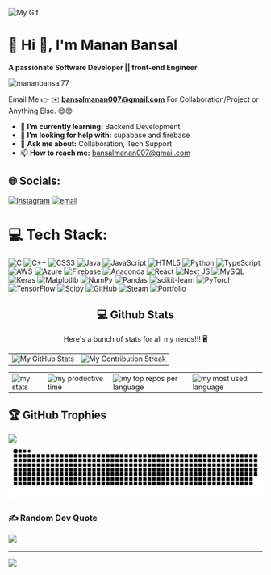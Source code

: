 
![My Gif](https://github.com/mananbansal77/mananbansal77/blob/main/648eb88eea3743257d160513f47c04531-ezgif.com-video-to-gif-converter.gif?raw=true)


# 💫 Hi 👋, I'm Manan Bansal
**A passionate Software Developer || front-end Engineer**
<p align="left">
  <img src="https://komarev.com/ghpvc/?username=mananbansal77&label=Profile%20views&color=0e75b6&style=flat" alt="mananbansal77" />
</p>

 
Email Me 👉 ✉️ **bansalmanan007@gmail.com** For Collaboration/Project or Anything Else. 😊😊

- 🌱 **I’m currently learning:** Backend Development
- 🤔 **I’m looking for help with:** supabase and firebase
- 💬 **Ask me about:** Collaboration, Tech Support
- 📫 **How to reach me:** bansalmanan007@gmail.com
## 🌐 Socials:
[![Instagram](https://img.shields.io/badge/Instagram-%23E4405F.svg?logo=Instagram&logoColor=white)](https://instagram.com/mananbansal77) [![email](https://img.shields.io/badge/Email-D14836?logo=gmail&logoColor=white)](mailto:bansalmanan007@gmail.com) 



# 💻 Tech Stack:
![C](https://img.shields.io/badge/c-%2300599C.svg?style=for-the-badge&logo=c&logoColor=white) ![C++](https://img.shields.io/badge/c++-%2300599C.svg?style=for-the-badge&logo=c%2B%2B&logoColor=white) ![CSS3](https://img.shields.io/badge/css3-%231572B6.svg?style=for-the-badge&logo=css3&logoColor=white) ![Java](https://img.shields.io/badge/java-%23ED8B00.svg?style=for-the-badge&logo=openjdk&logoColor=white) ![JavaScript](https://img.shields.io/badge/javascript-%23323330.svg?style=for-the-badge&logo=javascript&logoColor=%23F7DF1E) ![HTML5](https://img.shields.io/badge/html5-%23E34F26.svg?style=for-the-badge&logo=html5&logoColor=white) ![Python](https://img.shields.io/badge/python-3670A0?style=for-the-badge&logo=python&logoColor=ffdd54) ![TypeScript](https://img.shields.io/badge/typescript-%23007ACC.svg?style=for-the-badge&logo=typescript&logoColor=white) ![AWS](https://img.shields.io/badge/AWS-%23FF9900.svg?style=for-the-badge&logo=amazon-aws&logoColor=white) ![Azure](https://img.shields.io/badge/azure-%230072C6.svg?style=for-the-badge&logo=microsoftazure&logoColor=white) ![Firebase](https://img.shields.io/badge/firebase-%23039BE5.svg?style=for-the-badge&logo=firebase) ![Anaconda](https://img.shields.io/badge/Anaconda-%2344A833.svg?style=for-the-badge&logo=anaconda&logoColor=white) ![React](https://img.shields.io/badge/react-%2320232a.svg?style=for-the-badge&logo=react&logoColor=%2361DAFB) ![Next JS](https://img.shields.io/badge/Next-black?style=for-the-badge&logo=next.js&logoColor=white) ![MySQL](https://img.shields.io/badge/mysql-4479A1.svg?style=for-the-badge&logo=mysql&logoColor=white) ![Keras](https://img.shields.io/badge/Keras-%23D00000.svg?style=for-the-badge&logo=Keras&logoColor=white) ![Matplotlib](https://img.shields.io/badge/Matplotlib-%23ffffff.svg?style=for-the-badge&logo=Matplotlib&logoColor=black) ![NumPy](https://img.shields.io/badge/numpy-%23013243.svg?style=for-the-badge&logo=numpy&logoColor=white) ![Pandas](https://img.shields.io/badge/pandas-%23150458.svg?style=for-the-badge&logo=pandas&logoColor=white) ![scikit-learn](https://img.shields.io/badge/scikit--learn-%23F7931E.svg?style=for-the-badge&logo=scikit-learn&logoColor=white) ![PyTorch](https://img.shields.io/badge/PyTorch-%23EE4C2C.svg?style=for-the-badge&logo=PyTorch&logoColor=white) ![TensorFlow](https://img.shields.io/badge/TensorFlow-%23FF6F00.svg?style=for-the-badge&logo=TensorFlow&logoColor=white) ![Scipy](https://img.shields.io/badge/SciPy-%230C55A5.svg?style=for-the-badge&logo=scipy&logoColor=%white) ![GitHub](https://img.shields.io/badge/github-%23121011.svg?style=for-the-badge&logo=github&logoColor=white) ![Steam](https://img.shields.io/badge/steam-%23000000.svg?style=for-the-badge&logo=steam&logoColor=white) ![Portfolio](https://img.shields.io/badge/Portfolio-%23000000.svg?style=for-the-badge&logo=firefox&logoColor=#FF7139)
<div align="center">
  <h2 align="center" class="section-heading"> 💻 Github Stats</h2>
  <p>Here's a bunch of stats for all my nerds!!! 🖥️</p>

  <table align="center" width="100%" height="100%">
    <tr>
      <td>
        <img style="border: none;" src="https://github-profile-summary-cards.vercel.app/api/cards/profile-details?username=mananbansal77&theme=github_dark" alt="My GitHub Stats"/>
      </td>
      <td>
        <img style="border: none;" src="https://github-readme-streak-stats.herokuapp.com/?user=mananbansal77&theme=merko" alt="My Contribution Streak"/>
      </td>
    </tr>
  </table>

  <table align="center" width="100%" height="100%">
    <tr>
      <td>
        <img style="border: none;" src="https://github-profile-summary-cards.vercel.app/api/cards/stats?username=mananbansal77&theme=github_dark" alt="my stats"/>
      </td>
      <td>
        <img style="border: none;" src="https://github-profile-summary-cards.vercel.app/api/cards/productive-time?username=mananbansal77&theme=github_dark&utcOffset=5.5" alt="my productive time"/>
      </td>
      <td>
        <img style="border: none;" src="https://github-profile-summary-cards.vercel.app/api/cards/repos-per-language?username=mananbansal77&theme=github_dark" alt="my top repos per language"/>
      </td>
      <td>
        <img style="border: none;" src="https://github-profile-summary-cards.vercel.app/api/cards/most-commit-language?username=mananbansal77&theme=github_dark" alt="my most used language"/>
      </td>
    </tr>
  </table>
</div>

## 🏆 GitHub Trophies
![](https://github-profile-trophy.vercel.app/?username=mananbansal77&theme=radical&no-frame=false&no-bg=true&margin-w=4)
<picture>
  <source media="(prefers-color-scheme: dark)" srcset="https://raw.githubusercontent.com/Akshat-Raii/Akshat-Raii/output/github-snake-dark.svg" />
  <source media="(prefers-color-scheme: light)" srcset="https://raw.githubusercontent.com/Akshat-Raii/Akshat-Raii/output/github-snake.svg" />
  <img alt="github-snake" src="https://raw.githubusercontent.com/Akshat-Raii/Akshat-Raii/output/github-snake.svg" />
</picture>



### ✍️ Random Dev Quote
![](https://quotes-github-readme.vercel.app/api?type=horizontal&theme=radical)

---
[![](https://visitcount.itsvg.in/api?id=mananbansal77&icon=0&color=0)](https://visitcount.itsvg.in)

<!-- Proudly created with GPRM ( https://gprm.itsvg.in ) -->

